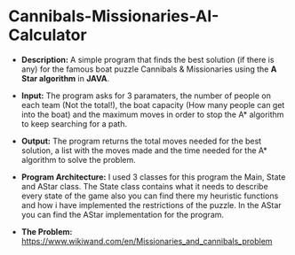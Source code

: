 # Cannibals-Missionaries-AI-Calculator

- **Description:**
A simple program that finds the best solution (if there is any) for the famous boat puzzle Cannibals & Missionaries using the **A Star algorithm** in **JAVA**.

- **Input:**
The program asks for 3 paramaters, the number of people on each team (Not the total!), the boat capacity (How many people can get into the boat) and the maximum moves in order to stop the A* algorithm to keep searching for a path.

- **Output:**
The program returns the total moves needed for the best solution, a list with the moves made and the time needed for the A* algorithm to solve the problem.

- **Program Architecture:**
I used 3 classes for this program the Main, State and AStar class.
The State class contains what it needs to describe every state of the game also you can find there my heuristic functions and how i have implemented the restrictions of the puzzle. 
In the AStar you can find the AStar implementation for the program.

- **The Problem:**
https://www.wikiwand.com/en/Missionaries_and_cannibals_problem
